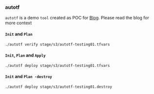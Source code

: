 ### autotf

`autotf` is a demo `tool` created as POC for [Blog](). Please read the blog for more context

#### `Init` and `Plan`
```bash
./autotf verify stage/s3/autotf-testing01.tfvars
```

#### `Init`, `Plan` and `Apply`
```bash
./autotf deploy stage/s3/autotf-testing01.tfvars
```

#### `Init` and `Plan -destroy`
```bash
./autotf deploy stage/s3/autotf-testing01.destroy
```